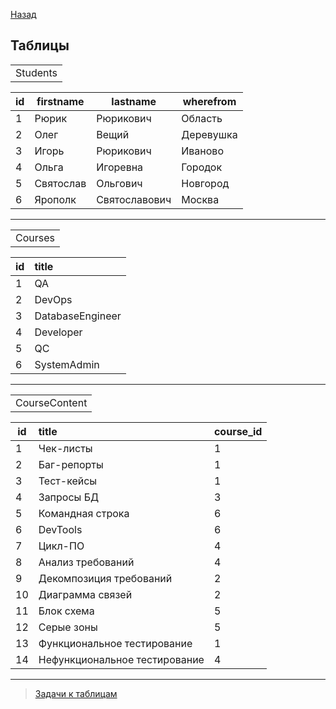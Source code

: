 [Назад](../projects/ProjOne.md)

## Таблицы

<table>
<tr><td colspan="2" align="center">Students</td></tr>
</table>

| id  | firstname | lastname      | wherefrom |
|-----|-----------|---------------|-----------|
| 1   | Рюрик     | Рюрикович     | Область   |
| 2   | Олег      | Вещий         | Деревушка |
| 3   | Игорь     | Рюрикович     | Иваново   | 
| 4   | Ольга     | Игоревна      | Городок   |
| 5   | Святослав | Ольгович      | Новгород  | 
| 6   | Ярополк   | Святославович | Москва    | 

____
<table>
<tr><td colspan="2" align="center">Courses</td></tr>
</table>

| id  | title             | 
|-----|:------------------|
| 1   | QA                | 
| 2   | DevOps            | 
| 3   | DatabaseEngineer  | 
| 4   | Developer         | 
| 5   | QC                | 
| 6   | SystemAdmin       | 

____
<table>
<tr><td colspan="2" align="center">CourseContent</td></tr>
</table>

| id  | title                         | course_id |
|-----|:------------------------------|:----------|
| 1   | Чек-листы                     | 1         |
| 2   | Баг-репорты                   | 1         |
| 3   | Тест-кейсы                    | 1         |
| 4   | Запросы БД                    | 3         |
| 5   | Командная строка              | 6         |
| 6   | DevTools                      | 6         |
| 7   | Цикл-ПО                       | 4         |
| 8   | Анализ требований             | 4         |
| 9   | Декомпозиция требований       | 2         |
| 10  | Диаграмма связей              | 2         |
| 11  | Блок схема                    | 5         |
| 12  | Серые зоны                    | 5         |
| 13  | Функциональное тестирование   | 1         |
| 14  | Нефункциональное тестирование | 4         |



<hr/> 

>[Задачи к таблицам](../projects/Tasks.md)







